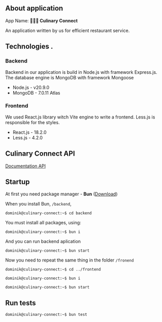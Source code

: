 ## About application

App Name: **👨🏻‍🍳 Culinary Connect**

An application written by us for efficient restaurant service.

## Technologies .

### Backend

Backend in our application is build in Node.js with framework Express.js. The database engine is MongoDB with framework Mongoose

- Node.js - v20.9.0
- MongoDB - 7.0.11 Atlas

### Frontend

We used React.js library witch Vite engine to write a frontend. Less.js is responsible for the styles.

- React.js - 18.2.0
- Less.js - 4.2.0

## Culinary Connect API

[Documentation API](/api-documentation.md)

## Startup

At first you need package manager - **Bun** ([Download](https://bun.sh/))

When you install Bun, `/backend`,

```console
dominik@culinary-connect:~$ cd backend
```

You must install all packages, using:

```console
dominik@culinary-connect:~$ bun i
```

And you can run backend aplication

```console
dominik@culinary-connect:~$ bun start
```

Now you need to repeat the same thing in the folder `/fronend`

```console
dominik@culinary-connect:~$ cd ../frontend
```

```console
dominik@culinary-connect:~$ bun i
```

```console
dominik@culinary-connect:~$ bun start
```

## Run tests

```console
dominik@culinary-connect:~$ bun test
```
